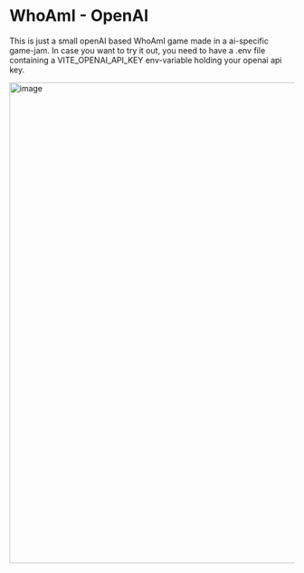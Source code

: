 # WhoAmI - OpenAI

This is just a small openAI based WhoAmI game made in a ai-specific game-jam.
In case you want to try it out, you need to have a .env file containing a VITE_OPENAI_API_KEY env-variable holding your openai api key.

<img width="850" alt="image" src="https://github.com/Schnullerpip/WhoAmAI/assets/3928616/21d7086a-f0dc-470b-a9d0-4a3a1f4ff4de">


